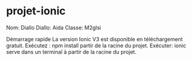 # projet-ionic
Nom: Diallo
Diallo: Aida
Classe: M2glsi

Démarrage rapide
La version Ionic V3 est disponible en téléchargement gratuit.
Exécutez : npm install partir de la racine du projet.
Exécuter: ionic serve dans un terminal à partir de la racine du projet.



